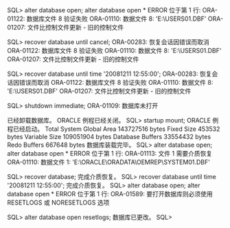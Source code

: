 SQL> alter database open;
alter database open
*
ERROR 位于第 1 行:
ORA-01122: 数据库文件 8 验证失败
ORA-01110: 数据文件 8: 'E:\USERS01.DBF'
ORA-01207: 文件比控制文件更新 - 旧的控制文件

SQL> recover database until cancel;
ORA-00283: 恢复会话因错误而取消
ORA-01122: 数据库文件 8 验证失败
ORA-01110: 数据文件 8: 'E:\USERS01.DBF'
ORA-01207: 文件比控制文件更新 - 旧的控制文件

SQL> recover database until time '20081211 12:55:00';
ORA-00283: 恢复会话因错误而取消
ORA-01122: 数据库文件 8 验证失败
ORA-01110: 数据文件 8: 'E:\USERS01.DBF'
ORA-01207: 文件比控制文件更新 - 旧的控制文件

SQL> shutdown immediate;
ORA-01109: 数据库未打开

已经卸载数据库。
ORACLE 例程已经关闭。
SQL> startup mount;
ORACLE 例程已经启动。
Total System Global Area  143727516 bytes
Fixed Size                   453532 bytes
Variable Size             109051904 bytes
Database Buffers           33554432 bytes
Redo Buffers                 667648 bytes
数据库装载完毕。
SQL> alter database open;
alter database open
*
ERROR 位于第 1 行:
ORA-01113: 文件 1 需要介质恢复
ORA-01110: 数据文件 1: 'E:\ORACLE\ORADATA\OEMREP\SYSTEM01.DBF'

SQL> recover database;
完成介质恢复。
SQL> recover database until time '20081211 12:55:00';
完成介质恢复。
SQL> alter database open;
alter database open
*
ERROR 位于第 1 行:
ORA-01589: 要打开数据库则必须使用 RESETLOGS 或 NORESETLOGS 选项

SQL> alter database open resetlogs;
数据库已更改。
SQL>







